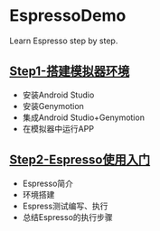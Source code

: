 # EspressoDemo
Learn Espresso step by step.

## [Step1-搭建模拟器环境](/Steps/Android%E6%A8%A1%E6%8B%9F%E5%99%A8%E7%8E%AF%E5%A2%83%E6%90%AD%E5%BB%BA.md)

- 安装Android Studio
- 安装Genymotion
- 集成Android Studio+Genymotion
- 在模拟器中运行APP

## [Step2-Espresso使用入门](/Steps/Espresso使用入门.md)

- Espresso简介
- 环境搭建
- Espress测试编写、执行
- 总结Espresso的执行步骤

